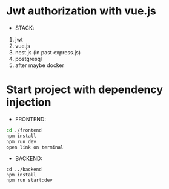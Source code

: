 # Jwt authorization with vue.js

* STACK:
1. jwt
2. vue.js
3. nest.js (in past express.js)
4. postgresql
5. after maybe docker

# Start project with dependency injection

* FRONTEND:
```bash
cd ./frontend
npm install
npm run dev
open link on terminal
```
* BACKEND:

```back
cd ../backend
npm install
npm run start:dev
```
